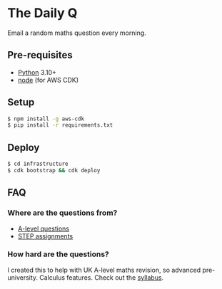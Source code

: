# The Daily Q

Email a random maths question every morning.

## Pre-requisites

- [Python](https://www.python.org/) 3.10+
- [node](https://nodejs.org/en/) (for AWS CDK)

## Setup

```bash
$ npm install -g aws-cdk
$ pip install -r requirements.txt
```

## Deploy

```bash
$ cd infrastructure
$ cdk bootstrap && cdk deploy
```

## FAQ

### Where are the questions from?

- [A-level questions](https://www.physicsandmathstutor.com)
- [STEP assignments](https://maths.org/step/)

### How hard are the questions?

I created this to help with UK A-level maths revision, so advanced pre-university. Calculus features. Check out the [syllabus](https://qualifications.pearson.com/content/dam/pdf/A%20Level/Mathematics/2017/specification-and-sample-assesment/a-level-l3-mathematics-specification-issue4.pdf).

